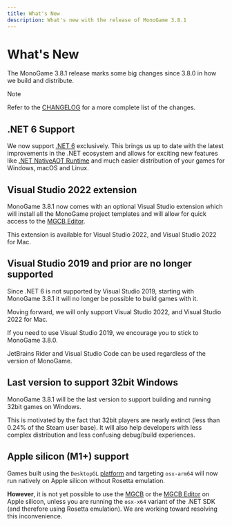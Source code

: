 ```yaml
---
title: What's New
description: What's new with the release of MonoGame 3.8.1
---
```


# What's New

The MonoGame 3.8.1 release marks some big changes since 3.8.0 in how we build and distribute.

> [!NOTE]
> Refer to the [CHANGELOG](https://github.com/MonoGame/MonoGame/blob/develop/CHANGELOG.md) for a more complete list of the changes.

## .NET 6 Support

We now support [.NET 6](https://docs.microsoft.com/en-us/dotnet/core/introduction) exclusively.  This brings us up to date with the latest improvements in the .NET ecosystem and allows for exciting new features like [.NET NativeAOT Runtime](https://github.com/dotnet/runtimelab/tree/feature/NativeAOT) and much easier distribution of your games for Windows, macOS and Linux.

## Visual Studio 2022 extension

MonoGame 3.8.1 now comes with an optional Visual Studio extension which will install all the MonoGame project templates and will allow for quick access to the [MGCB Editor](./tools/mgcb_editor.md).

This extension is available for Visual Studio 2022, and Visual Studio 2022 for Mac.

## Visual Studio 2019 and prior are no longer supported

Since .NET 6 is not supported by Visual Studio 2019, starting with MonoGame 3.8.1 it will no longer be possible to build games with it.

Moving forward, we will only support Visual Studio 2022, and Visual Studio 2022 for Mac.

If you need to use Visual Studio 2019, we encourage you to stick to MonoGame 3.8.0.

JetBrains Rider and Visual Studio Code can be used regardless of the version of MonoGame.

## Last version to support 32bit Windows

MonoGame 3.8.1 will be the last version to support building and running 32bit games on Windows.

This is motivated by the fact that 32bit players are nearly extinct (less than 0.24% of the Steam user base). It will also help developers with less complex distribution and less confusing debug/build experiences.

## Apple silicon (M1+) support

Games built using the ```DesktopGL``` [platform](./platforms.md) and targeting ```osx-arm64``` will now run natively on Apple silicon without Rosetta emulation.

**However**, it is not yet possible to use the [MGCB](./tools/mgcb.md) or the [MGCB Editor](./tools/mgcb_editor.md) on Apple silicon, unless you are running the ```osx-x64``` variant of the .NET SDK (and therefore using Rosetta emulation). We are working toward resolving this inconvenience.
